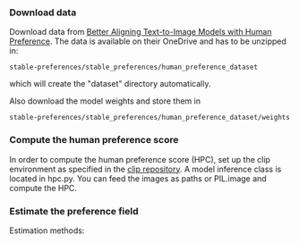 ### Download data
Download data from [Better Aligning Text-to-Image Models with Human Preference](https://github.com/tgxs002/align_sd). The data is available on their OneDrive and has to be unzipped in:
```
stable-preferences/stable_preferences/human_preference_dataset
```
which will create the "dataset" directory automatically.

Also download the model weights and store them in 
```
stable-preferences/stable_preferences/human_preference_dataset/weights
```


### Compute the human preference score
In order to compute the human preference score (HPC), set up the clip environment as specified in the [clip repository](https://github.com/openai/CLIP).
A model inference class is located in hpc.py. You can feed the images as paths or PIL.image and compute the HPC.


### Estimate the preference field 
Estimation methods: 


